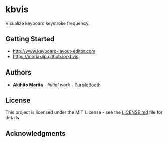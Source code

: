 # kbvis
Visualize keyboard keystroke frequency.


## Getting Started
- http://www.keyboard-layout-editor.com
- https://moriakijp.github.io/kbvis

## Authors
* **Akihito Morita** - *Initial work* - [PurpleBooth](https://github.com/PurpleBooth)

## License
This project is licensed under the MIT License - see the [LICENSE.md](LICENSE.md) file for details.

## Acknowledgments

